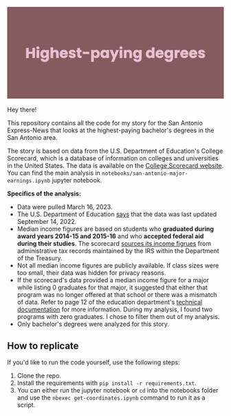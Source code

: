 ![Highest-paying degrees banner](./img/banner.png)

Hey there!

This repository contains all the code for my story for the San Antonio Express-News that looks at the highest-paying bachelor's degrees in the San Antonio area.

The story is based on data from the U.S. Department of Education's College Scorecard, which is a database of information on colleges and universities in the United States. The data is available on the [College Scorecard website](https://collegescorecard.ed.gov/data/). You can find the main analysis in `notebooks/san-antonio-major-earnings.ipynb` jupyter notebook.

**Specifics of the analysis:**
- Data were pulled March 16, 2023.
- The U.S. Department of Education [says](https://collegescorecard.ed.gov/data/) that the data was last updated September 14, 2022.
- Median income figures are based on students who **graduated during award years 2014-15 and 2015-16** and who **accepted federal aid during their studies**. The scorecard [sources its income figrues](https://collegescorecard.ed.gov/assets/FieldOfStudyDataDocumentation.pdf) from administrative tax records maintained by the IRS within the Department of the Treasury.
- Not all median income figures are publicly available. If class sizes were too small, their data was hidden for privacy reasons.
- If the scorecard's data provided a median income figure for a major while listing 0 graduates for that major, it suggested that either that program was no longer offered at that school or there was a mismatch of data. Refer to page 12 of the education department's [technical documentation](https://collegescorecard.ed.gov/assets/FieldOfStudyDataDocumentation.pdf) for more information. During my analysis, I found two programs with zero graduates. I chose to filter them out of my analysis.
- Only bachelor's degrees were analyzed for this story.

## How to replicate

If you'd like to run the code yourself, use the following steps:

1. Clone the repo.
2. Install the requirements with `pip install -r requirements.txt`.
3. You can either run the jupyter notebook or `cd` into the notebooks folder and use the `nbexec get-coordinates.ipynb` command to run it as a script.